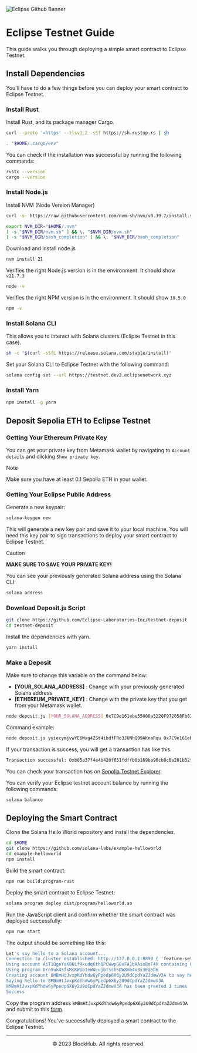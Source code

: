 ![Eclipse Github Banner](https://github.com/BlockchainsHub/Testnet/assets/77204008/fc25892b-e8ab-4f3e-8b19-430f94420bd8)

# Eclipse Testnet Guide
This guide walks you through deploying a simple smart contract to Eclipse Testnet.

## Install Dependencies
You'll have to do a few things before you can deploy your smart contract to Eclipse Testnet.

### Install Rust
Install Rust, and its package manager Cargo.
```bash
curl --proto '=https' --tlsv1.2 -sSf https://sh.rustup.rs | sh

. "$HOME/.cargo/env"
```

You can check if the installation was successful by running the following commands:
```bash
rustc --version
cargo --version
```

### Install Node.js
Install NVM (Node Version Manager)
```bash
curl -o- https://raw.githubusercontent.com/nvm-sh/nvm/v0.39.7/install.sh | bash

export NVM_DIR="$HOME/.nvm"
[ -s "$NVM_DIR/nvm.sh" ] && \. "$NVM_DIR/nvm.sh"
[ -s "$NVM_DIR/bash_completion" ] && \. "$NVM_DIR/bash_completion"
```

Download and install node.js
```bash
nvm install 21
```

Verifies the right Node.js version is in the environment. It should show `v21.7.3`
```bash
node -v
```

Verifies the right NPM version is in the environment. It should show `10.5.0`
```bash
npm -v
```

### Install Solana CLI
This allows you to interact with Solana clusters (Eclipse Testnet in this case).
```bash
sh -c "$(curl -sSfL https://release.solana.com/stable/install)"
```

Set your Solana CLI to Eclipse Testnet with the following command:
```bash
solana config set --url https://testnet.dev2.eclipsenetwork.xyz
```

### Install Yarn
```bash
npm install -g yarn
```

## Deposit Sepolia ETH to Eclipse Testnet
### Getting Your Ethereum Private Key
You can get your private key from Metamask wallet by navigating to `Account details` and clicking `Show private key`.

> [!NOTE]
> Make sure you have at least 0.1 Sepolia ETH in your wallet.

### Getting Your Eclipse Public Address
Generate a new keypair:
```bash
solana-keygen new
```
This will generate a new key pair and save it to your local machine. You will need this key pair to sign transactions to deploy your smart contract to Eclipse Testnet.

> [!CAUTION]
> **MAKE SURE TO SAVE YOUR PRIVATE KEY!**

You can see your previously generated Solana address using the Solana CLI:
```bash
solana address
```

### Download Deposit.js Script
```bash
git clone https://github.com/Eclipse-Laboratories-Inc/testnet-deposit
cd testnet-deposit
```

Install the dependencies with yarn.
```bash
yarn install
```

### Make a Deposit
Make sure to change this variable on the command below:
- **[YOUR_SOLANA_ADDRESS]** : Change with your previously generated Solana address
- **[ETHEREUM_PRIVATE_KEY]** : Change with the private key that you get from your Metamask wallet.

```bash
node deposit.js [YOUR_SOLANA_ADDRESS] 0x7C9e161ebe55000a3220F972058Fb83273653a6e 1500000 100 [ETHEREUM_PRIVATE_KEY] https://rpc.sepolia.org
```

Command example:
```bash
node deposit.js yyiecymjvwYE6Wxg4ZSt4ibdfFRo3JUNhQ99AKnaRqu 0x7C9e161ebe55000a3220F972058Fb83273653a6e 15000000 100 3e1bf180e4778c7944f509b422711101186d26ac15337934f12088623755c0b7 https://rpc.sepolia.org/
```

If your transaction is success, you will get a transaction has like this.
```bash
Transaction successful: 0xb05a37f4e4b420f651fdffb0b169ba96cb8c8e201b32f3d8d0c94705d7dc6d5f
```

You can check your transaction has on [Sepolia Testnet Explorer](https://sepolia.etherscan.io/).

You can verify your Eclipse testnet account balance by running the following commands:
```bash
solana balance
```

## Deploying the Smart Contract
Clone the Solana Hello World repository and install the dependencies.
```bash
cd $HOME
git clone https://github.com/solana-labs/example-helloworld
cd example-helloworld
npm install
```

Build the smart contract:
```bash
npm run build:program-rust
```

Deploy the smart contract to Eclipse Testnet:
```bash
solana program deploy dist/program/helloworld.so
```

Run the JavaScript client and confirm whether the smart contract was deployed successfully:
```bash
npm run start
```

The output should be something like this:
```bash
Let's say hello to a Solana account...
Connection to cluster established: http://127.0.0.1:8899 { 'feature-set': 2045430982, 'solana-core': '1.7.8' }
Using account AiT1QgeYaK86Lf9kudqKthQPCWwpG8vFA1bAAioBoF4X containing 0.00141872 SOL to pay for fees
Using program Dro9uk45fxMcKWGb1eWALujbTssh6DW8mb4x8x3Eq5h6
Creating account 8MBmHtJvxpKdYhdw6yPpedp6X6y2U9dCpdYaZJdmwV3A to say hello to
Saying hello to 8MBmHtJvxpKdYhdw6yPpedp6X6y2U9dCpdYaZJdmwV3A
8MBmHtJvxpKdYhdw6yPpedp6X6y2U9dCpdYaZJdmwV3A has been greeted 1 times
Success
```

Copy the program address `8MBmHtJvxpKdYhdw6yPpedp6X6y2U9dCpdYaZJdmwV3A` and submit to this [form](https://forms.gle/yJfFABQDPmpvgzAf7).

Congratulations! You've successfully deployed a smart contract to the Eclipse Testnet.

-----------------------------------------------------------------

<p align="center">
  &copy; 2023 BlockHub. All rights reserved.
</p>
